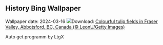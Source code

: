 ## History Bing Wallpaper
Wallpaper date: 2024-03-16
![](https://www.bing.com/th?id=OHR.TulipAbbotsford_EN-CA8463194179_UHD.jpg&w=1000)Download: [Colourful tulip fields in Fraser Valley, Abbotsford, BC, Canada (© LeonU/Getty Images)](https://www.bing.com/th?id=OHR.TulipAbbotsford_EN-CA8463194179_UHD.jpg)

Auto get programm by LtgX
